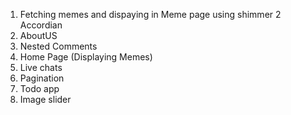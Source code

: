 1. Fetching memes and dispaying in Meme page using shimmer
   2 Accordian
2. AboutUS
3. Nested Comments
4. Home Page (Displaying Memes)
5. Live chats
6. Pagination
7. Todo app
8. Image slider
